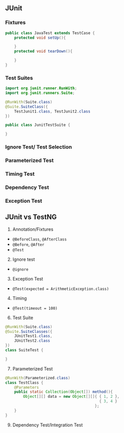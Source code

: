 ## JUnit
### Fixtures
```java
public class JavaTest extends TestCase {
    protected void setUp(){

    }
    protected void tearDown(){

    }
}
```
### Test Suites
```java
import org.junit.runner.RunWith;
import org.junit.runners.Suite;

@RunWith(Suite.class)
@Suite.SuiteClass({
    TestJunit1.class, TestJunit2.class
})

public class JunitTestSuite {

}
```


### Ignore Test/ Test Selection
### Parameterized Test
### Timing Test
### Dependency Test
### Exception Test

## JUnit vs TestNG
1. Annotation/Fixtures
- `@BeforeClass`, `@AfterClass`
- `@Before`, `@After`
- `@Test`
2. Ignore test
- `@ignore`
3. Exception Test
- `@Test(expected = ArithmeticException.class)`
4. Timing
- `@Test(timeout = 100)`
6. Test Suite
```java
@RunWith(Suite.class)
@Suite.SuiteClasses({
    JUnitTest1.class,
    JUnitTest2.class
})
class SuiteTest {

}
```
7. Parameterized Test
```java
@RunWith(Parameterized.class)
class TestClass {
    @Parameters
    public static Collection(Object[]) method(){
        Object[][] data = new Object[][]{ { 1, 2 },
                                          { 3, 4 }
                                        };
    }
}
```
9. Dependency Test/Integration Test

